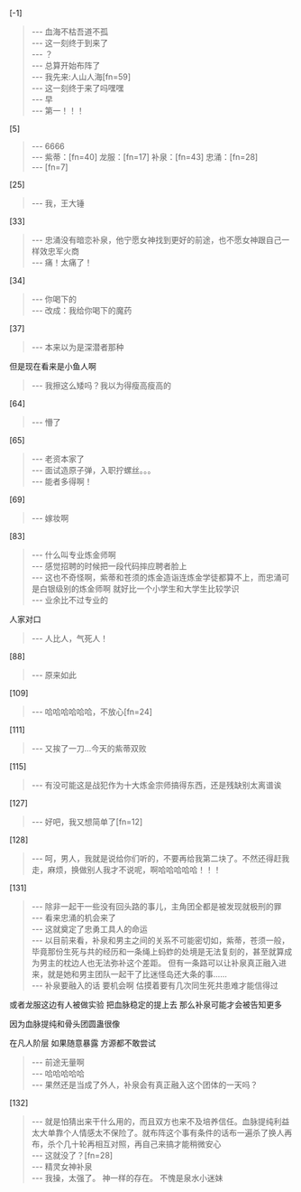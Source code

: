 
[-1] 
>--- 血海不枯吾道不孤<br>
>--- 这一刻终于到来了<br>
>--- ？<br>
>--- 总算开始布阵了<br>
>--- 我先来:人山人海[fn=59]<br>
>--- 这一刻终于来了吗嘿嘿<br>
>--- 早<br>
>--- 第一！！！<br>

[5] 
>--- 6666<br>
>--- 紫蒂：[fn=40]
龙服：[fn=17]
补泉：[fn=43]
忠涌：[fn=28]<br>
>--- [fn=7]<br>

[25] 
>--- 我，王大锤<br>

[33] 
>--- 忠涌没有暗恋补泉，他宁愿女神找到更好的前途，也不愿女神跟自己一样效忠军火商<br>
>--- 痛！太痛了！<br>

[34] 
>--- 你喝下的<br>
>--- 改成：我给你喝下的魔药<br>

[37] 
>--- 本来以为是深潜者那种

但是现在看来是小鱼人啊<br>
>--- 我擦这么矮吗？我以为得瘦高瘦高的<br>

[64] 
>--- 懵了<br>

[65] 
>--- 老资本家了<br>
>--- 面试造原子弹，入职拧螺丝。。。<br>
>--- 能者多得啊！<br>

[69] 
>--- 嫁妆啊<br>

[83] 
>--- 什么叫专业炼金师啊<br>
>--- 感觉招聘的时候把一段代码摔应聘者脸上<br>
>--- 这也不奇怪啊，紫蒂和苍须的炼金造诣连炼金学徒都算不上，而忠涌可是白银级别的炼金师啊
就好比一个小学生和大学生比较学识<br>
>--- 业余比不过专业的

人家对口<br>
>--- 人比人，气死人！<br>

[88] 
>--- 原来如此<br>

[109] 
>--- 哈哈哈哈哈哈，不放心[fn=24]<br>

[111] 
>--- 又挨了一刀…今天的紫蒂双败<br>

[115] 
>--- 有没可能这是战犯作为十大炼金宗师搞得东西，还是残缺别太离谱诶<br>

[127] 
>--- 好吧，我又想简单了[fn=12]<br>

[128] 
>--- 呵，男人，我就是说给你们听的，不要再给我第二块了。不然还得赶我走，麻烦，换做别人我才不说呢，啊哈哈哈哈哈！！！<br>

[131] 
>--- 除非一起干一些没有回头路的事儿，主角团全都是被发现就极刑的罪<br>
>--- 看来忠涌的机会来了<br>
>--- 这就奠定了忠勇工具人的命运<br>
>--- 以目前来看，补泉和男主之间的关系不可能密切如，紫蒂，苍须一般，毕竟那份生死与共的经历和一条绳上蚂蚱的处境是无法复刻的，甚至就算成为男主的枕边人也无法弥补这个差距。
但有一条路可以让补泉真正融入进来，就是她和男主团队一起干了比迷怪岛还大条的事……<br>
>--- 补泉要融入的话
要机会啊
估摸着要有几次同生死共患难才能信得过

或者龙服这边有人被做实验
把血脉稳定的提上去
那么补泉可能才会被告知更多

因为血脉提纯和骨头团圆蛊很像

在凡人阶层    如果随意暴露
方源都不敢尝试<br>
>--- 前途无量啊<br>
>--- 哈哈哈哈哈<br>
>--- 果然还是当成了外人，补泉会有真正融入这个团体的一天吗？<br>

[132] 
>--- 就是怕猜出来干什么用的，而且双方也来不及培养信任。血脉提纯利益太大单靠个人情感太不保险了。就布阵这个事有条件的话布一遍杀了换人再布，杀个几十轮再相互对照，再自己来搞才能稍微安心<br>
>--- 这就没了？[fn=28]<br>
>--- 精灵女神补泉<br>
>--- 我操，太强了。
神一样的存在。
不愧是泉水小迷妹<br>
